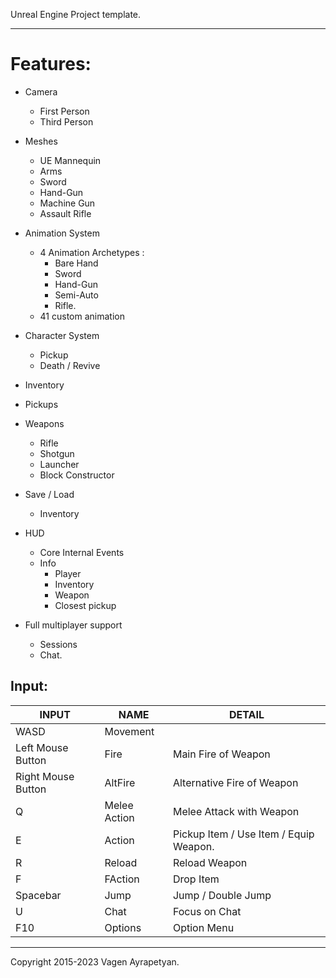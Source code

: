 


Unreal Engine Project template.

--------------------

Features:
=
- Camera
	- First Person
	- Third Person
- Meshes
	- UE Mannequin
	- Arms
	- Sword
	- Hand-Gun
	- Machine Gun
	- Assault Rifle
- Animation System
	- 4 Animation Archetypes :
		- Bare Hand
		- Sword
		- Hand-Gun
		- Semi-Auto
		- Rifle.
	- 41 custom animation

- Character System
	-  Pickup
	-  Death / Revive
- Inventory
- Pickups
- Weapons
	- Rifle
	- Shotgun
	- Launcher
	- Block Constructor
- Save / Load
	- Inventory
- HUD
	- Core Internal Events
	- Info
		-  Player
		-  Inventory
		-  Weapon
		-  Closest pickup
- Full multiplayer support
	- Sessions
	- Chat.



Input:
-
|INPUT               | NAME               | DETAIL                                 |
|--------------------|--------------------|----------------------------------------|
|WASD                | Movement           |                                        |
|Left Mouse Button   | Fire               | Main Fire of Weapon                    |
|Right Mouse Button  | AltFire            | Alternative Fire of Weapon             |
|Q                   | Melee Action       | Melee Attack with Weapon               |
|E                   | Action             | Pickup Item / Use Item / Equip Weapon. |
|R                   | Reload             | Reload Weapon                          |
|F                   | FAction            | Drop Item                              |
|Spacebar            | Jump               | Jump / Double Jump                     |
|U                   | Chat               | Focus on Chat                          |
|F10                 | Options            | Option Menu                            |

---

Copyright 2015-2023 Vagen Ayrapetyan.


